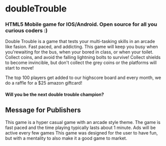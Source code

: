 # doubleTrouble


### HTML5 Mobile game for IOS/Android. Open source for all you curious coders :)

Double Trouble is a game that tests your multi-tasking skills in an arcade like fasion. Fast paced, and addicting. This game will keep you busy when you'rewaiting for the bus, when your bored in class, or when your toilet. Collect coins, and avoid the falling lightning bolts to survive! Collect shields to become invincible, but don't collect the grey coins or the platforms will start to move!

The top 100 players get added to our highscore board and every month, we do a raffle for a $25 amazon giftcard!

#### Will you be the next double trouble champion?

## Message for Publishers

This game is a hyper casual game with an arcade style theme. The game is fast paced and the time playing typically lasts about 1 minute. Ads will be active every few games
This game was designed for the user to have fun, but with a mentality to also make it a good game to market.
